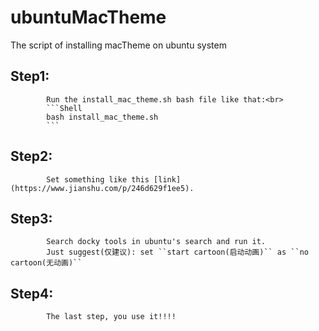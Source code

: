 # ubuntuMacTheme
The script of installing macTheme on ubuntu system

Step1:<br>
---
            Run the install_mac_theme.sh bash file like that:<br>
            ```Shell
            bash install_mac_theme.sh
            ```
            
Step2:<br>
---
            Set something like this [link](https://www.jianshu.com/p/246d629f1ee5).

Step3:<br>
---
            Search docky tools in ubuntu's search and run it.
            Just suggest(仅建议): set ``start cartoon(启动动画)`` as ``no cartoon(无动画)``

Step4:<br>
---
            The last step, you use it!!!!

